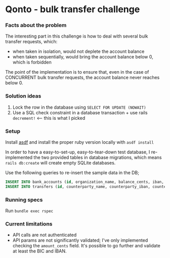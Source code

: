# Qonto - bulk transfer challenge

### Facts about the problem
The interesting part in this challenge is how to deal with several bulk transfer requests, which:
- when taken in isolation, would not deplete the account balance
- when taken sequentially, would bring the account balance below 0, which is forbidden

The point of the implementation is to ensure that, even in the case of CONCURRENT bulk transfer requests, the account balance never reaches below 0.

### Solution ideas
1. Lock the row in the database using `SELECT FOR UPDATE (NOWAIT)`
2. Use a SQL check constraint in a database transaction + use rails `decrement!` <-- this is what I picked

### Setup

Install [asdf](https://asdf-vm.com/) and install the proper ruby version locally with `asdf install`

In order to have a easy-to-set-up, easy-to-tear-down test database, I re-implemented the two provided tables in database migrations, which means `rails db:create` will create empty SQLite databases.

Use the following queries to re-insert the sample data in the DB;
```SQL
INSERT INTO bank_accounts (id, organization_name, balance_cents, iban, bic) VALUES (1, 'ACME Corp', 10000000, 'FR10474608000002006107XXXXX', 'OIVUSCLQXXX');
INSERT INTO transfers (id, counterparty_name, counterparty_iban, counterparty_bic, amount_cents, description, bank_account_id) VALUES (1, 'ACME Corp. Main Account', 'EE382200221020145685', 'CCOPFRPPXXX', 11000000, 'Treasury management', 1), (2, 'Bip Bip', 'EE383680981021245685', 'CRLYFRPPTOU', 1000000, 'Bip Bip Salary', 1);
```

### Running specs

Run `bundle exec rspec`

### Current limitations
- API calls are not authenticated
- API params are not significantly validated; I've only implemented checking the `amount_cents` field. It's possible to go further and validate at least the BIC and IBAN.
